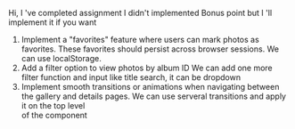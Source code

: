 Hi, I 've completed assignment
I didn't implemented Bonus point but I 'll implement it if you want

1. Implement a "favorites" feature where users can mark photos as favorites. These favorites should persist across browser sessions.
We can use localStorage.
2. Add a filter option to view photos by album ID
We can add one more filter function and input like title search, it can be dropdown
3. Implement smooth transitions or animations when navigating between the gallery and details pages.
We can use serveral transitions and apply it on the top level <div> of the component

